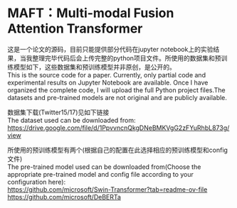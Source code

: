 # MAFT：Multi-modal Fusion Attention Transformer
这是一个论文的源码，目前只能提供部分代码在jupyter notebook上的实验结果，当我整理完毕代码后会上传完整的python项目文件。所使用的数据集和预训练模型如下，这些数据集和预训练模型并非原创，是公开的。  
This is the source code for a paper. Currently, only partial code and experimental results on Jupyter Notebook are available. Once I have organized the complete code, I will upload the full Python project files.The datasets and pre-trained models are not original and are publicly available.

数据集下载(Twitter15/17)见如下链接  
The dataset used can be downloaded from:   
https://drive.google.com/file/d/1PpvvncnQkgDNeBMKVgG2zFYuRhbL873g/view

所使用的预训练模型有两个(根据自己的配置在此选择相应的预训练模型和config文件)  
The pre-trained model used can be downloaded from(Choose the appropriate pre-trained model and config file according to your configuration here):  
https://github.com/microsoft/Swin-Transformer?tab=readme-ov-file  
https://github.com/microsoft/DeBERTa  

